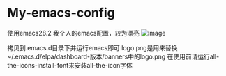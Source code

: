 # My-emacs-config
使用emacs28.2
我个人的emacs配置，较为漂亮
![image](https://github.com/gavinliu266/My-Emacs-Config/assets/113162041/26b117db-7c00-441d-bc26-c2f1ab8215ee)

拷贝到.emacs.d目录下并运行emacs即可
logo.png是用来替换~/.emacs.d/elpa/dashboard-版本/banners中的logo.png
在使用前请运行all-the-icons-install-font来安装all-the-icon字体
